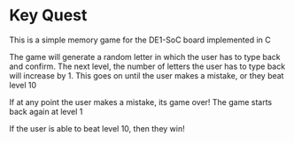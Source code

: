 # Key Quest

This is a simple memory game for the DE1-SoC board implemented in C

The game will generate a random letter in which the user has to type back and confirm. The next level, the number of letters the user has to type back will increase by 1. This goes on until the user makes a mistake, or they beat level 10

If at any point the user makes a mistake, its game over! The game starts back again at level 1

If the user is able to beat level 10, then they win!
